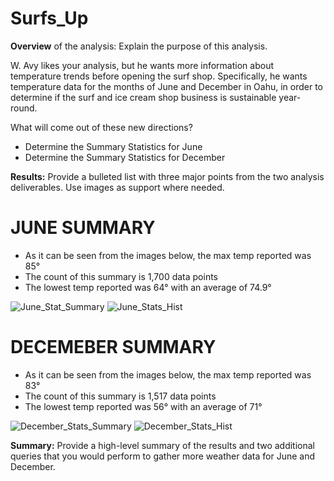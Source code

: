 # Surfs_Up

**Overview** of the analysis: Explain the purpose of this analysis.

W. Avy likes your analysis, but he wants more information about temperature trends before opening the surf shop. Specifically, he wants temperature data for the months of June and December in Oahu, in order to determine if the surf and ice cream shop business is sustainable year-round.


What will come out of these new directions?

- Determine the Summary Statistics for June
- Determine the Summary Statistics for December


**Results:** Provide a bulleted list with three major points from the two analysis deliverables. Use images as support where needed.

# JUNE SUMMARY

* As it can be seen from the images below, the max temp reported was 85° 
* The count of this summary is 1,700 data points
* The lowest temp reported was 64° with an average of 74.9°

![June_Stat_Summary](https://user-images.githubusercontent.com/92615504/147365638-61f7676a-e0d6-4e9c-a12b-4ef39b37290f.png)
![June_Stats_Hist](https://user-images.githubusercontent.com/92615504/147365643-b004c8ed-5a57-4e93-8c5a-5e2a12a9b8a5.png)

# DECEMEBER SUMMARY

* As it can be seen from the images below, the max temp reported was 83° 
* The count of this summary is 1,517 data points
* The lowest temp reported was 56° with an average of 71°

![December_Stats_Summary](https://user-images.githubusercontent.com/92615504/147365674-32189f87-4fce-4609-9a56-8e1082b79587.png)
![December_Stats_Hist](https://user-images.githubusercontent.com/92615504/147365678-344b4dac-16b6-4268-bfb7-1180c3b9b7b8.png)


**Summary:** Provide a high-level summary of the results and two additional queries that you would perform to gather more weather data for June and December.
